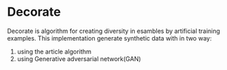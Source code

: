 # Decorate
Decorate is algorithm for creating diversity in esambles by artificial training examples. 
This implementation generate synthetic data with in two way:   
  1. using the article algorithm 
  2. using Generative adversarial network(GAN)
